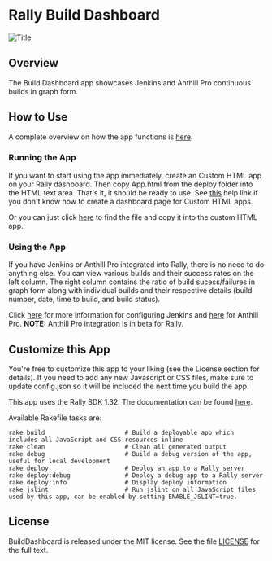 Rally Build Dashboard
============

![Title](https://raw.github.com/RallyApps/BuildDashboard/master/screenshots/title-screenshot.png)

## Overview

The Build Dashboard app showcases Jenkins and Anthill Pro continuous builds in graph form. 

## How to Use

A complete overview on how the app functions is [here](http://www.rallydev.com/help/build-dashboard).

### Running the App

If you want to start using the app immediately, create an Custom HTML app on your Rally dashboard. Then copy App.html from the deploy folder into the HTML text area. That's it, it should be ready to use. See [this](http://www.rallydev.com/help/use_apps#create) help link if you don't know how to create a dashboard page for Custom HTML apps.

Or you can just click [here](https://raw.github.com/RallyApps/BuildDashboard/master/deploy/App.html) to find the file and copy it into the custom HTML app.

### Using the App

If you have Jenkins or Anthill Pro integrated into Rally, there is no need to do anything else. You can view various builds and their success rates on the left column. The right column contains the ratio of build sucess/failures in graph form along with individual builds and their respective details (build number, date, time to build, and build status).

Click [here](http://www.rallydev.com/help/jenkins-installation-user-guide) for more information for configuring Jenkins and [here](http://www.rallydev.com/help/urbancode-anthill-pro) for Anthill Pro. <b>NOTE:</b> Anthill Pro integration is in beta for Rally.

## Customize this App

You're free to customize this app to your liking (see the License section for details). If you need to add any new Javascript or CSS files, make sure to update config.json so it will be included the next time you build the app.

This app uses the Rally SDK 1.32. The documentation can be found [here](http://developer.rallydev.com/help/app-sdk). 

Available Rakefile tasks are:

    rake build                      # Build a deployable app which includes all JavaScript and CSS resources inline
    rake clean                      # Clean all generated output
    rake debug                      # Build a debug version of the app, useful for local development
    rake deploy                     # Deploy an app to a Rally server
    rake deploy:debug               # Deploy a debug app to a Rally server
    rake deploy:info                # Display deploy information
    rake jslint                     # Run jslint on all JavaScript files used by this app, can be enabled by setting ENABLE_JSLINT=true.

## License

BuildDashboard is released under the MIT license.  See the file [LICENSE](https://raw.github.com/RallyApps/Kanban/master/LICENSE) for the full text.
